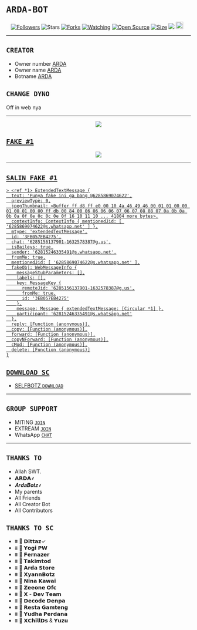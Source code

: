 # ```ARDA-BOT```
<p align="center">
<a href="https://github.com/ArdaStore?tab=followers"><img title="Followers" src="https://img.shields.io/github/followers/zeeoneofc?color=red&style=flat-square"></a>
<a https://github.com/ArdaStore/stargazers/"><img title="Stars" src="https://img.shields.io/github/stars/zeeoneofc/Alphab0t11?color=blue&style=flat-square"></a>
<a href="https://github.com/ArdaStore/network/members"><img title="Forks" src="https://img.shields.io/github/forks/zeeoneofc/Alphab0t11?color=red&style=flat-square"></a>
<a href="https://github.com/zeeoneofc/Alphab0t11/watchers"><img title="Watching" src="https://img.shields.io/github/watchers/zeeoneofc/Alphab0t11?label=Watchers&color=blue&style=flat-square"></a>
<a href="https://github.com/zeeoneofc/Alphab0t11"><img title="Open Source" src="https://badges.frapsoft.com/os/v2/open-source.svg?v=103"></a>
<a href="https://github.com/zeeoneofc/Alphab0t11/"><img title="Size" src="https://img.shields.io/github/repo-size/zeeoneofc/Alphab0t11?style=flat-square&color=green"></a>
<a href="https://hits.seeyoufarm.com"><img src="https://hits.seeyoufarm.com/api/count/incr/badge.svg?url=https%3A%2F%2Fgithub.com%2Fzeeoneofc%2FAlphab0t11&count_bg=%2379C83D&title_bg=%23555555&icon=probot.svg&icon_color=%2300FF6D&title=hits&edge_flat=false"/></a>
<a href="https://github.com/zeeoneofc/Alphab0t10/graphs/commit-activity"><img height="20" src="https://img.shields.io/badge/Maintained%3F-yes-green.svg"></a>&nbsp;&nbsp;
</p>
<p align='center'>
    </p>

-------



## `CREATOR`

- Owner number [ARDA](http://bit.ly/ArdaStore)
- Owner name [ARDA](http://bit.ly/ArdaStore)
- Botname [ARDA](http://bit.ly/ArdaStore)

## `CHANGE DYNO`

Off in web nya

----------

<p align="center">
  <a href="https://youtu.be/1O29YP2ZQn4"><img src="https://a.top4top.io/p_20888ybra1.jpg" />
</p>

## ```FAKE #1```
<p align="center">
  <a href="https://bit.ly/ardaBotz"><img src="https://g.top4top.io/p_2201pyfqk0.jpg" />
</p>

----------

## `SALIN FAKE #1`

```
> <ref *1> ExtendedTextMessage {
  text: 'Punya fake ini ga bang @6285869074622',
  previewType: 0,
  jpegThumbnail: <Buffer ff d8 ff e0 00 10 4a 46 49 46 00 01 01 00 00 01 00 01 00 00 ff db 00 84 00 06 06 06 06 07 06 07 08 08 07 0a 0b 0a 0b 0a 0f 0e 0c 0c 0e 0f 16 10 11 10 ... 41804 more bytes>,
  contextInfo: ContextInfo { mentionedJid: [ '6285869074622@s.whatsapp.net' ] },
  mtype: 'extendedTextMessage',
  id: '3EB057EB4275',
  chat: '6285156137901-1632578387@g.us',
  isBaileys: true,
  sender: '62815246335491@s.whatsapp.net',
  fromMe: true,
  mentionedJid: [ '6285869074622@s.whatsapp.net' ],
  fakeObj: WebMessageInfo {
    messageStubParameters: [],
    labels: [],
    key: MessageKey {
      remoteJid: '6285156137901-1632578387@g.us',
      fromMe: true,
      id: '3EB057EB4275'
    },
    message: Message { extendedTextMessage: [Circular *1] },
    participant: '62815246335491@s.whatsapp.net'
  },
  reply: [Function (anonymous)],
  copy: [Function (anonymous)],
  forward: [Function (anonymous)],
  copyNForward: [Function (anonymous)],
  cMod: [Function (anonymous)],
  delete: [Function (anonymous)]
}
```





## ```DOWNLOAD SC```
- SELFBOTZ [`DOWNLOAD`](https://github.com/ArdaStore)

----------


## ```GROUP SUPPORT```
- MITING   [`JOIN`](https://chat.whatsapp.com/IPLDwbJCizZI6R2lsjxPzl)
- EXTREAM  [`JOIN`](http://bit.ly/ArdaStore)
- WhatsApp [`CHAT`](http://bit.ly/ArdaStore)


----------


## `THANKS TO`

- Allah SWT.
- 𝗔𝗥𝗗𝗔⸙
- 𝑨𝒓𝒅𝒂𝑩𝒐𝒕𝒛⸙
- My parents
- All Friends
- All Creator Bot
- All Contributors


## `THANKS TO SC`
- ⩩ 👤 𝗗𝗶𝘁𝘁𝗮𝘇✓
- ⩩ 👤 𝗬𝗼𝗴𝗶 𝗣𝗪
- ⩩ 👤 𝗙𝗲𝗿𝗻𝗮𝘇𝗲𝗿
- ⩩ 👤 𝗧𝗮𝗸𝗶𝗺𝘁𝗼𝗱
- ⩩ 👤 𝗔𝗿𝗱𝗮 𝗦𝘁𝗼𝗿𝗲
- ⩩ 👤 𝗫𝘆𝗮𝗻𝗻𝗕𝗼𝘁𝘇
- ⩩ 👤 𝗡𝗶𝗻𝗮 𝗞𝗮𝘄𝗮𝗶
- ⩩ 👤 𝗭𝗲𝗲𝗼𝗻𝗲 𝗢𝗳𝗰
- ⩩ 👤 𝗫 - 𝗗𝗲𝘃 𝗧𝗲𝗮𝗺
- ⩩ 👤 𝗗𝗲𝗰𝗼𝗱𝗲 𝗗𝗲𝗻𝗽𝗮
- ⩩ 👤 𝗥𝗲𝘀𝘁𝗮 𝗚𝗮𝗺𝘁𝗲𝗻𝗴 
- ⩩ 👤 𝗬𝘂𝗱𝗵𝗮 𝗣𝗲𝗿𝗱𝗮𝗻𝗮
- ⩩ 👤 𝗫𝗖𝗵𝗶𝗹𝗹𝗗𝘀 & 𝗬𝘂𝘇𝘂

